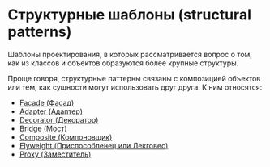 # Cтруктурные шаблоны (structural patterns) 
Шаблоны проектирования, в которых рассматривается вопрос о том,
как из классов и объектов образуются более крупные структуры.

Проще говоря, структурные паттерны связаны с композицией объектов или тем, как сущности могут использовать друг друга.
К ним относятся:

- [Facade (Фасад)]()
- [Adapter (Адаптер)]()
- [Decorator (Декоратор)]()
- [Bridge (Мост)]()
- [Composite (Компоновщик)]()
- [Flyweight (Приспособленец или Лекговес)]()
- [Proxy (Заместитель)]()
